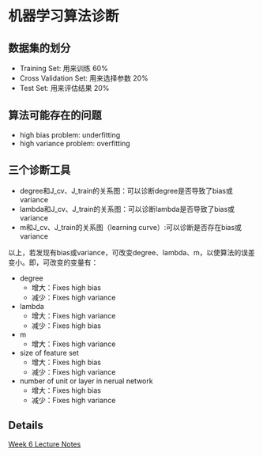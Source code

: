 # 机器学习算法诊断

## 数据集的划分

- Training Set: 用来训练 60%
- Cross Validation Set: 用来选择参数 20%
- Test Set: 用来评估结果 20%

## 算法可能存在的问题

- high bias problem: underfitting
- high variance problem: overfitting

## 三个诊断工具

- degree和J_cv、J_train的关系图：可以诊断degree是否导致了bias或variance
- lambda和J_cv、J_train的关系图：可以诊断lambda是否导致了bias或variance
- m和J_cv、J_train的关系图（learning curve）:可以诊断是否存在bias或variance

以上，若发现有bias或variance，可改变degree、lambda、m，以使算法的误差变小。即，可改变的变量有：

- degree
	- 增大：Fixes high bias
	- 减少：Fixes high variance
- lambda
	- 增大：Fixes high variance
	- 减少：Fixes high bias
- m
	- 增大：Fixes high variance
- size of feature set
	- 增大：Fixes high bias
	- 减少：Fixes high variance
- number of unit or layer in nerual network
	- 增大：Fixes high bias
	- 减少：Fixes high variance

## Details

[Week 6 Lecture Notes](https://www.coursera.org/learn/machine-learning/resources/LIZza)